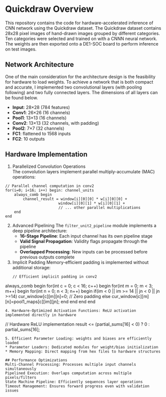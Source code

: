 # Quickdraw Overview
This repository contains the code for hardware-accelerated inference of CNN network using the Quickdraw dataset. The Quickdraw dataset contains 28x28 pixel images of hand-drawn images grouped by different categories. Ten categories were selected and trained on with a CNNN neural network. The weights are then exported onto a DE1-SOC board to perform inference on test images. 

## Network Architecture
One of the main consideration for the architecture design is the feasibility for hardware to load weights. To achieve a network that is both compact and accurate, I implemented two convolutional layers (with pooling following) and two fully connected layers. The dimensions of all layers can be found below. 
* **Input**: 28×28 (784 features)
* **Conv1**: 26×26 (16 channels)
* **Pool1**: 13×13 (16 channels)
* **Conv2**: 13×13 (32 channels, with padding)
* **Pool2**: 7×7 (32 channels)
* **FC1**: flattened to 1568 inputs
* **FC2**: 10 outputs

## Hardware Implementation
1. Parallelized Convolution Operations  
  The convolution layers implement parallel multiply-accumulate (MAC) operations:
  ```
  // Parallel channel computation in conv2
  for(i=0; i<16; i++) begin: channel_units
      always_comb begin
          channel_result = window[i][0][0] * w[i][0][0] + 
                          window[i][0][1] * w[i][0][1] + 
                          // ... other parallel multiplications
      end
  end
  ```
2. Advanced Pipelining
   The `filter_unit2_pipeline` module implements a deep pipeline architecture:
   * **16-Stage Pipeline**: Each input channel has its own pipeline stage
   * **Valid Signal Propagation**: Validity flags propagate through the pipeline
   * **Overlapped Processing**: New inputs can be processed before previous outputs complete
3. Implicit Padding
   Memory-efficient padding is implemented without additional storage:
   ```
   // Efficient implicit padding in conv2
  always_comb begin
      for(int c = 0; c < 16; c++) begin
          for(int m = 0; m < 3; m++) begin
              for(int n = 0; n < 3; n++) begin
                  if(im < 0 || im >= 14 || jn < 0 || jn >=14) 
                      cur_window[c][m][n]=0;  // Zero padding
                  else
                      cur_window[c][m][n]=pool1_maps[c][im][jn];
              end
          end
      end
  end
   ```
4. Hardware-Optimized Activation Functions: ReLU activation implemented directly in hardware
  ```
  // Hardware ReLU implementation
  result <= (partial_sums[16] < 0) ? 0 : partial_sums[16];
  ```
5. Efficient Parameter Loading: weights and biases are efficiently loaded
  * Parameter Loaders: Dedicated modules for weight/bias initialization
  * Memory Mapping: Direct mapping from hex files to hardware structures

## Performance Optimizations
Multi-Channel Processing: Processes multiple input channels simultaneously
Pipelined Execution: Overlaps computation across multiple pixels/filters
State Machine Pipeline: Efficiently sequences layer operations
Timeout Management: Ensures forward progress even with validation issues
